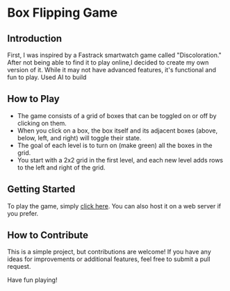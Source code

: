 # Box Flipping Game

## Introduction

First, I was inspired by a Fastrack smartwatch game called "Discoloration." After not being able to find it to play online,I decided to create my own version of it. While it may not have advanced features, it's functional and fun to play. Used AI to build

## How to Play

- The game consists of a grid of boxes that can be toggled on or off by clicking on them.
- When you click on a box, the box itself and its adjacent boxes (above, below, left, and right) will toggle their state.
- The goal of each level is to turn on (make green) all the boxes in the grid.
- You start with a 2x2 grid in the first level, and each new level adds rows to the left and right of the grid.

## Getting Started

To play the game, simply [click here](https://mgcrp.in/maco/game). You can also host it on a web server if you prefer.

## How to Contribute

This is a simple project, but contributions are welcome! If you have any ideas for improvements or additional features, feel free to submit a pull request.

Have fun playing!

